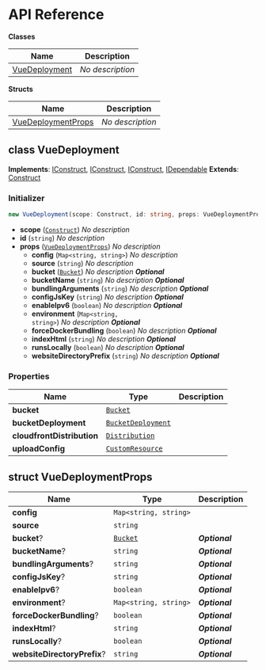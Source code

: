 # API Reference

**Classes**

Name|Description
----|-----------
[VueDeployment](#sccdk-vue-vuedeployment)|*No description*


**Structs**

Name|Description
----|-----------
[VueDeploymentProps](#sccdk-vue-vuedeploymentprops)|*No description*



## class VueDeployment  <a id="sccdk-vue-vuedeployment"></a>



__Implements__: [IConstruct](#constructs-iconstruct), [IConstruct](#aws-cdk-core-iconstruct), [IConstruct](#constructs-iconstruct), [IDependable](#aws-cdk-core-idependable)
__Extends__: [Construct](#aws-cdk-core-construct)

### Initializer




```ts
new VueDeployment(scope: Construct, id: string, props: VueDeploymentProps)
```

* **scope** (<code>[Construct](#aws-cdk-core-construct)</code>)  *No description*
* **id** (<code>string</code>)  *No description*
* **props** (<code>[VueDeploymentProps](#sccdk-vue-vuedeploymentprops)</code>)  *No description*
  * **config** (<code>Map<string, string></code>)  *No description* 
  * **source** (<code>string</code>)  *No description* 
  * **bucket** (<code>[Bucket](#aws-cdk-aws-s3-bucket)</code>)  *No description* __*Optional*__
  * **bucketName** (<code>string</code>)  *No description* __*Optional*__
  * **bundlingArguments** (<code>string</code>)  *No description* __*Optional*__
  * **configJsKey** (<code>string</code>)  *No description* __*Optional*__
  * **enableIpv6** (<code>boolean</code>)  *No description* __*Optional*__
  * **environment** (<code>Map<string, string></code>)  *No description* __*Optional*__
  * **forceDockerBundling** (<code>boolean</code>)  *No description* __*Optional*__
  * **indexHtml** (<code>string</code>)  *No description* __*Optional*__
  * **runsLocally** (<code>boolean</code>)  *No description* __*Optional*__
  * **websiteDirectoryPrefix** (<code>string</code>)  *No description* __*Optional*__



### Properties


Name | Type | Description 
-----|------|-------------
**bucket** | <code>[Bucket](#aws-cdk-aws-s3-bucket)</code> | <span></span>
**bucketDeployment** | <code>[BucketDeployment](#aws-cdk-aws-s3-deployment-bucketdeployment)</code> | <span></span>
**cloudfrontDistribution** | <code>[Distribution](#aws-cdk-aws-cloudfront-distribution)</code> | <span></span>
**uploadConfig** | <code>[CustomResource](#aws-cdk-core-customresource)</code> | <span></span>



## struct VueDeploymentProps  <a id="sccdk-vue-vuedeploymentprops"></a>






Name | Type | Description 
-----|------|-------------
**config** | <code>Map<string, string></code> | <span></span>
**source** | <code>string</code> | <span></span>
**bucket**? | <code>[Bucket](#aws-cdk-aws-s3-bucket)</code> | __*Optional*__
**bucketName**? | <code>string</code> | __*Optional*__
**bundlingArguments**? | <code>string</code> | __*Optional*__
**configJsKey**? | <code>string</code> | __*Optional*__
**enableIpv6**? | <code>boolean</code> | __*Optional*__
**environment**? | <code>Map<string, string></code> | __*Optional*__
**forceDockerBundling**? | <code>boolean</code> | __*Optional*__
**indexHtml**? | <code>string</code> | __*Optional*__
**runsLocally**? | <code>boolean</code> | __*Optional*__
**websiteDirectoryPrefix**? | <code>string</code> | __*Optional*__



